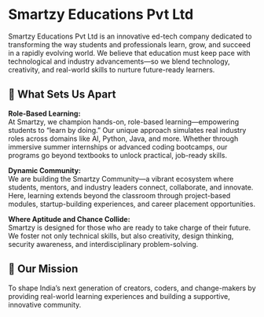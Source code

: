 # Smartzy Educations Pvt Ltd

Smartzy Educations Pvt Ltd is an innovative ed-tech company dedicated to transforming the way students and professionals learn, grow, and succeed in a rapidly evolving world. We believe that education must keep pace with technological and industry advancements—so we blend technology, creativity, and real-world skills to nurture future-ready learners.

## 🚀 What Sets Us Apart

**Role-Based Learning:**  
At Smartzy, we champion hands-on, role-based learning—empowering students to “learn by doing.” Our unique approach simulates real industry roles across domains like AI, Python, Java, and more. Whether through immersive summer internships or advanced coding bootcamps, our programs go beyond textbooks to unlock practical, job-ready skills.

**Dynamic Community:**  
We are building the Smartzy Community—a vibrant ecosystem where students, mentors, and industry leaders connect, collaborate, and innovate. Here, learning extends beyond the classroom through project-based modules, startup-building experiences, and career placement opportunities.

**Where Aptitude and Chance Collide:**  
Smartzy is designed for those who are ready to take charge of their future. We foster not only technical skills, but also creativity, design thinking, security awareness, and interdisciplinary problem-solving.

## 🌟 Our Mission

To shape India’s next generation of creators, coders, and change-makers by providing real-world learning experiences and building a supportive, innovative community.
